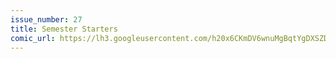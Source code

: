 ```yaml
---
issue_number: 27
title: Semester Starters
comic_url: https://lh3.googleusercontent.com/h20x6CKmDV6wnuMgBqtYgDXSZDoTVZpPxnIWk2clyIKS_kWcYl2226LspPTGM0V9FUOeatApjd9pWxBNiqd55O3azaY3OLNkcusVUqk55wnWYxgjmdl1K6pitSJYpRZq7paWcbBuDg=w1200
---
```

